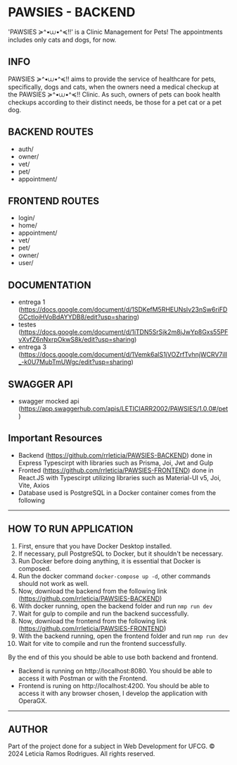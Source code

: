 # PAWSIES - BACKEND

'PAWSIES ≽^•⩊•^≼!!' is a Clinic Management for Pets!
The appointments includes only cats and dogs, for now.

## INFO

PAWSIES ≽^•⩊•^≼!! aims to provide the service of healthcare for pets, specifically,
dogs and cats, when the owners need a medical checkup at the PAWSIES ≽^•⩊•^≼!! Clinic.
As such, owners of pets can book health checkups according to their distinct needs,
be those for a pet cat or a pet dog. 

## BACKEND ROUTES

- auth/
- owner/
- vet/
- pet/
- appointment/


## FRONTEND ROUTES

- login/
- home/
- appointment/
- vet/
- pet/
- owner/
- user/

## DOCUMENTATION
- entrega 1 (https://docs.google.com/document/d/1SDKefM5RHEUNsIv23nSw6riFDGCctIojHVoBdAYYDB8/edit?usp=sharing)
- testes (https://docs.google.com/document/d/1iTDN5SrSjk2m8jJwYp8Gxs55PFvXvfZ6nNxrpOkwS8k/edit?usp=sharing)
- entrega 3 (https://docs.google.com/document/d/1Vemk6alS1jVOZrfTvhnjWCRV7ilI_-k0U7MubTmUWgc/edit?usp=sharing)

## SWAGGER API
- swagger mocked api (https://app.swaggerhub.com/apis/LETICIARR2002/PAWSIES/1.0.0#/pet)

## Important Resources
- Backend (https://github.com/rrleticia/PAWSIES-BACKEND) done in Express Typescirpt with libraries such as Prisma, Joi, Jwt and Gulp 
- Fronted (https://github.com/rrleticia/PAWSIES-FRONTEND) done in React.JS with Typescirpt utilizing libraries such as Material-UI v5, Joi, Vite, Axios
- Database used is PostgreSQL in a Docker container comes from the following

---

## HOW TO RUN APPLICATION

1. First, ensure that you have Docker Desktop installed.
2. If necessary, pull PostgreSQL to Docker, but it shouldn't be necessary.
3. Run Docker before doing anything, it is essential that Docker is composed.
4. Run the docker command `docker-compose up -d`, other commands should not work as well.
5. Now, download the backend from the following link (https://github.com/rrleticia/PAWSIES-BACKEND)
6. With docker running, open the backend folder and run `nmp run dev`
7. Wait for gulp to compile and run the backend successfully.
8. Now, download the frontend from the following link (https://github.com/rrleticia/PAWSIES-FRONTEND)
9. With the backend running, open the frontend folder and run `nmp run dev`
10. Wait for vite to compile and run the frontend successfully.

By the end of this you should be able to use both backend and frontend.
* Backend is running on http://localhost:8080. You should be able to access it with Postman or with the Frontend.
* Frontend is runing on http://localhost:4200. You should be able to access it with any browser chosen, I develop the application with OperaGX.

---

## AUTHOR

Part of the project done for a subject in Web Development for UFCG.
&copy; 2024 Leticia Ramos Rodrigues. All rights reserved.
